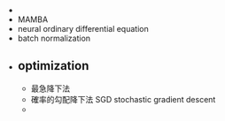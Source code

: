 

- 
- MAMBA
- neural ordinary differential equation
- batch normalization
- optimization
    - 
    - 最急降下法
    - 確率的勾配降下法 SGD stochastic gradient descent
    - 
